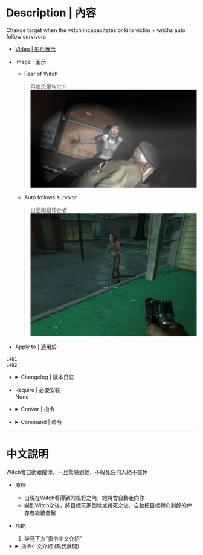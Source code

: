 # Description | 內容
Change target when the witch incapacitates or kills victim + witchs auto follow survivors

* [Video | 影片展示](https://youtu.be/SapXAIOsNJI)

* Image | 圖示
	* Fear of Witch 
	> 再度恐懼Witch
	<br/>![witch_target_override_1](image/witch_target_override_1.jpg)
	* Auto follows survivor
	> 自動跟蹤倖存者
	<br/>![witch_target_override_2](image/witch_target_override_2.jpg)

* Apply to | 適用於
```
L4D1
L4D2
```

* <details><summary>Changelog | 版本日誌</summary>

	* v1.8 (2022-11-14)
		* [AlliedModders Post](https://forums.alliedmods.net/showpost.php?p=2732048&postcount=9)
        * Witch is allowed to chase another target after she incapacitates a survivor. 
        * Witch is allowed to chase another target after she kills a survivor. 
        * Witch will not follow survivor if there is a wall between witch and survivor.
        * Witch will not follow survivor if survivor standing on the higher place.
        * Witch burns for a set amount of time and die. (z_witch_burn_time 15 seconds = default)
        * Support L4D1

	* v1.0
        * Initial Release
        * Thanks to BHaType, xZk, cravenge and silvers
</details>

* Require | 必要安裝
<br/>None

* <details><summary>ConVar | 指令</summary>

	* cfg/sourcemod/witch_target_override.cfg
	```php
    // Chance of following survivors [0, 100]
    witch_target_override_chance_followsurvivor "100"

    // Witch's vision range , witch will follow you if in range. [100.0, 9999.0] 
    witch_target_override_followsurvivor_range "500.0"

    // Witch's following speed.
    witch_target_override_followsurvivor_speed "45.0"

    // If 1, allow witch to chase another target after she incapacitates a survivor.
    witch_target_override_incap "1"

    // Add witch health if she is allowed to chase another target after she incapacitates a survivor. (0=Off)
    witch_target_override_incap_health_add "100"

    // If 1, allow witch to chase another target after she kills a survivor.
    witch_target_override_kill "1"

    // Add witch health if she is allowed to chase another target after she kills a survivor. (0=Off)
    witch_target_override_kill_health_add "400"

    // 1=Plugin On. 0=Plugin Off
    witch_target_override_on "1"

    // This controls the range for witch to reacquire another target. [1.0, 9999.0] (If no targets within range, witch default behavior)
    witch_target_override_range "9999"

    // If 1, the burning witch restarts and recalculates burning time if she is allowed to chase another target. (0=after witch burns for a set amount of time z_witch_burn_time, she dies from the fire)
    witch_target_override_recalculate_burn_time "0"
	```
</details>

* <details><summary>Command | 命令</summary>

	None
</details>

- - - -
# 中文說明
Witch會自動跟蹤你，一旦驚嚇到她，不殺死任何人絕不罷休

* 原理
	* 出現在Witch看得到的視野之內，她將會自動走向你
	* 嚇到Witch之後，將目標玩家倒地或殺死之後，自動把目標轉向剩餘的倖存者繼續發難

* 功能
	1. 詳見下方"指令中文介紹"

* <details><summary>指令中文介紹 (點我展開)</summary>

	* cfg/sourcemod/witch_target_override.cfg
    ```php
    // Witch會跟蹤倖存者的機率
    witch_target_override_chance_followsurvivor "100"

    // 倖存者距離Witch的一定可見範圍內，Witch會跟蹤倖存者 [100.0, 9999.0] 
    witch_target_override_followsurvivor_range "500.0"

    // Witch的跟蹤速度
    witch_target_override_followsurvivor_speed "45.0"

    // 如設置數值為1，目標玩家倒地之後繼續追殺其他倖存者
    witch_target_override_incap "1"

    // 如果Witch在目標玩家倒地之後繼續追殺其他倖存者，增加數值血量. (0=關閉)
    witch_target_override_incap_health_add "100"

    // 如設置數值為1，目標玩家死亡之後繼續追殺其他倖存者
    witch_target_override_kill "1"

    // 如果Witch在目標玩家死亡之後繼續追殺其他倖存者，增加數值血量. (0=關閉)
    witch_target_override_kill_health_add "400"

    // 1=開啟插件. 0=關閉插件
    witch_target_override_on "1"

    // Witch準備追殺的另外一名倖存者並須在這個範圍之內 [1.0, 9999.0] (如果範圍內沒有倖存者, 那Witch繼續遊戲預設行為)
    witch_target_override_range "9999"

    // 如設置數值為1，當Witch身上著火並且準備轉移目標之時，重新計算Witch燒傷的時間 (0=官方預設模式下Witch會在著火固定時間後死亡)
    witch_target_override_recalculate_burn_time "0"
    ```
</details>